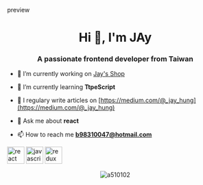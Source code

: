 preview
<h1 align="center">Hi 👋, I'm JAy</h1>
<h3 align="center">A passionate frontend developer from Taiwan</h3>

- 🔭 I’m currently working on [Jay's Shop](https://a510102.github.io/shop-react/home)

- 🌱 I’m currently learning **TtpeScript**

- 📝 I regulary write articles on [https://medium.com/@_jay_hung](https://medium.com/@_jay_hung)

- 💬 Ask me about **react**

- 📫 How to reach me **b98310047@hotmail.com**

<p align="left"><img src="https://devicons.github.io/devicon/devicon.git/icons/react/react-original-wordmark.svg" alt="react" width="40" height="40"/> <img src="https://devicons.github.io/devicon/devicon.git/icons/javascript/javascript-original.svg" alt="javascript" width="40" height="40"/> <img src="https://devicons.github.io/devicon/devicon.git/icons/redux/redux-original.svg" alt="redux" width="40" height="40"/></p><p align="center"> <img src="https://github-readme-stats.vercel.app/api?username=a510102&show_icons=true" alt="a510102" /> </p>

